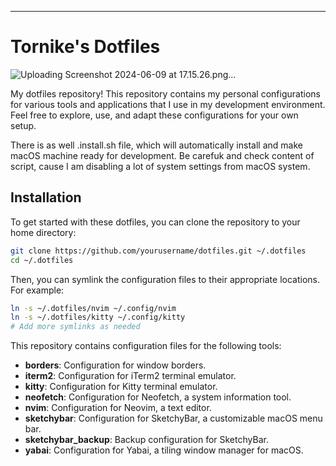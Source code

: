 ---

# Tornike's Dotfiles 
![Uploading Screenshot 2024-06-09 at 17.15.26.png…]()

My dotfiles repository! This repository contains my personal configurations for various tools and applications that I use in my development environment. Feel free to explore, use, and adapt these configurations for your own setup.

There is as well .install.sh file, which will automatically install and make macOS machine ready for development. 
Be carefuk and check content of script, cause I am disabling a lot of system settings from macOS system.

## Installation

To get started with these dotfiles, you can clone the repository to your home directory:

```bash
git clone https://github.com/yourusername/dotfiles.git ~/.dotfiles
cd ~/.dotfiles
```

Then, you can symlink the configuration files to their appropriate locations. For example:

```bash
ln -s ~/.dotfiles/nvim ~/.config/nvim
ln -s ~/.dotfiles/kitty ~/.config/kitty
# Add more symlinks as needed
```

This repository contains configuration files for the following tools:

- **borders**: Configuration for window borders.
- **iterm2**: Configuration for iTerm2 terminal emulator.
- **kitty**: Configuration for Kitty terminal emulator.
- **neofetch**: Configuration for Neofetch, a system information tool.
- **nvim**: Configuration for Neovim, a text editor.
- **sketchybar**: Configuration for SketchyBar, a customizable macOS menu bar.
- **sketchybar_backup**: Backup configuration for SketchyBar.
- **yabai**: Configuration for Yabai, a tiling window manager for macOS.
